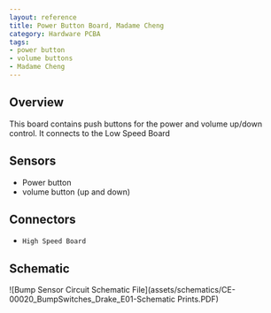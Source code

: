 ```yaml
---
layout: reference
title: Power Button Board, Madame Cheng
category: Hardware PCBA
tags:
- power button
- volume buttons
- Madame Cheng
---
```


## Overview
This board contains push buttons for the power and volume up/down control. It connects to the Low Speed Board

## Sensors
- Power button
- volume button (up and down)

## Connectors
- ``High Speed Board``

## Schematic
![Bump Sensor Circuit Schematic File](assets/schematics/CE-00020_BumpSwitches_Drake_E01-Schematic Prints.PDF)  

